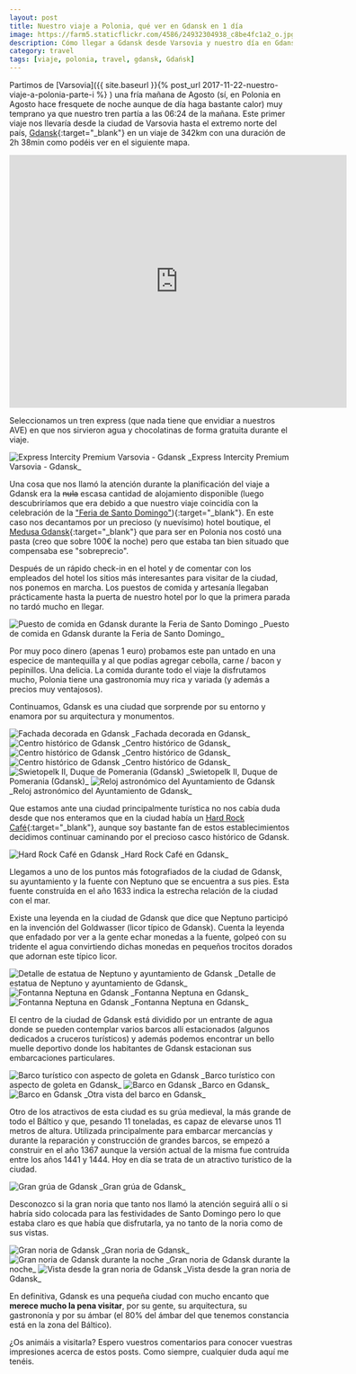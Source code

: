 ```yaml
---
layout: post
title: Nuestro viaje a Polonia, qué ver en Gdansk en 1 día
image: https://farm5.staticflickr.com/4586/24932304938_c8be4fc1a2_o.jpg
description: Cómo llegar a Gdansk desde Varsovia y nuestro día en Gdansk, qué ver, qué comer etc
category: travel
tags: [viaje, polonia, travel, gdansk, Gdańsk]
---
```


Partimos de [Varsovia]({{ site.baseurl }}{% post_url 2017-11-22-nuestro-viaje-a-polonia-parte-i %}
) una fría mañana de Agosto (sí, en Polonia en Agosto hace fresquete de noche aunque de día haga bastante calor) muy temprano ya que nuestro tren partía a las 06:24 de la mañana. Este primer viaje nos llevaría desde la ciudad de Varsovia hasta el extremo norte del país, [Gdansk](https://es.wikipedia.org/wiki/Gdansk){:target="_blank"} en un viaje de 342km con una duración de 2h 38min como podéis ver en el siguiente mapa.

<iframe src="https://www.google.com/maps/embed?pb=!1m28!1m12!1m3!1d1221184.3781729224!2d18.7550686302143!3d53.287282615790836!2m3!1f0!2f0!3f0!3m2!1i1024!2i768!4f13.1!4m13!3e3!4m5!1s0x471ecc669a869f01%3A0x72f0be2a88ead3fc!2sVarsovia%2C+Polonia!3m2!1d52.2296756!2d21.012228699999998!4m5!1s0x46fd731c14d4fa6f%3A0x9bb9fbf163b7be8d!2sGda%C5%84sk%2C+Polonia!3m2!1d54.3520252!2d18.6466384!5e0!3m2!1ses!2ses!4v1512302663938" width="600" height="450" frameborder="0" style="border:0" allowfullscreen></iframe>

Seleccionamos un tren express (que nada tiene que envidiar a nuestros AVE) en que nos sirvieron agua y chocolatinas de forma gratuita durante el viaje.

<img src="https://c1.staticflickr.com/5/4544/38804152061_ee426f2f78_b.jpg" alt="Express Intercity Premium Varsovia - Gdansk" class="img-fluid">
_Express Intercity Premium Varsovia - Gdansk_

Una cosa que nos llamó la atención durante la planificación del viaje a Gdansk era la ~~nula~~ escasa cantidad de alojamiento disponible (luego descubriríamos que era debido a que nuestro viaje coincidía con la celebración de la ["Feria de Santo Domingo"](http://es.polandforall.com/gdansk-calendario-cultural.html)){:target="_blank"}. En este caso nos decantamos por un precioso (y nuevísimo) hotel boutique, el [Medusa Gdansk](https://www.tripadvisor.es/Hotel_Review-g274725-d10288978-Reviews-Medusa_Boutique_Hotel-Gdansk_Pomerania_Province_Northern_Poland.html){:target="_blank"} que para ser en Polonia nos costó una pasta (creo que sobre 100€ la noche) pero que estaba tan bien situado que compensaba ese "sobreprecio". 

Después de un rápido check-in en el hotel y de comentar con los empleados del hotel los sitios más interesantes para visitar de la ciudad, nos ponemos en marcha. Los puestos de comida y artesanía llegaban prácticamente hasta la puerta de nuestro hotel por lo que la primera parada no tardó mucho en llegar.

<img src="https://farm5.staticflickr.com/4581/24854286848_eee58720a8_b.jpg" alt="Puesto de comida en Gdansk durante la Feria de Santo Domingo" class="img-fluid">
_Puesto de comida en Gdansk durante la Feria de Santo Domingo_

Por muy poco dinero (apenas 1 euro) probamos este pan untado en una especice de mantequilla y al que podías agregar cebolla, carne / bacon y pepinillos. Una delicia. La comida durante todo el viaje la disfrutamos mucho, Polonia tiene una gastronomía muy rica y variada (y además a precios muy ventajosos).

Continuamos, Gdansk es una ciudad que sorprende por su entorno y enamora por su arquitectura y monumentos.

<img src="https://farm5.staticflickr.com/4531/38010017724_e4f02cd2f0_b.jpg" alt="Fachada decorada en Gdansk" class="img-fluid">
_Fachada decorada en Gdansk_

<img src="https://farm5.staticflickr.com/4566/26951245379_06151c391d_b.jpg" alt="Centro histórico de Gdansk" class="img-fluid">
_Centro histórico de Gdansk_

<img src="https://farm5.staticflickr.com/4577/26951244639_ae4ce78367_b.jpg" alt="Centro histórico de Gdansk" class="img-fluid">
_Centro histórico de Gdansk_

<img src="https://farm5.staticflickr.com/4527/38010015534_f58135ba3c_b.jpg" alt="Centro histórico de Gdansk" class="img-fluid">
_Centro histórico de Gdansk_

<img src="https://farm5.staticflickr.com/4558/38694946912_93af7da7db_b.jpg" alt="Swietopelk II, Duque de Pomerania (Gdansk)" class="img-fluid">
_Swietopelk II, Duque de Pomerania (Gdansk)_

<img src="https://farm5.staticflickr.com/4533/38010015134_7bab4e7b0d_b.jpg" alt="Reloj astronómico del Ayuntamiento de Gdansk" class="img-fluid">
_Reloj astronómico del Ayuntamiento de Gdansk_

Que estamos ante una ciudad principalmente turística no nos cabía duda desde que nos enteramos que en la ciudad había un [Hard Rock Café](http://www.hardrock.com/){:target="_blank"}, aunque soy bastante fan de estos establecimientos decidimos continuar caminando por el precioso casco histórico de Gdansk.

<img src="https://farm5.staticflickr.com/4559/24854286588_9aa11835bd_b.jpg" alt="Hard Rock Café en Gdansk" class="img-fluid">
_Hard Rock Café en Gdansk_

Llegamos a uno de los puntos más fotografiados de la ciudad de Gdansk, su ayuntamiento y la fuente con Neptuno que se encuentra a sus pies. Esta fuente construída en el año 1633 indica la estrecha relación de la ciudad con el mar.

Existe una leyenda en la ciudad de Gdansk que dice que Neptuno participó en la invención del Goldwasser (licor típico de Gdansk). Cuenta la leyenda que enfadado por ver a la gente echar monedas a la fuente, golpeó con su tridente el agua convirtiendo dichas monedas en pequeños trocitos dorados que adornan este típico licor.

<img src="https://farm5.staticflickr.com/4539/38010016284_86d19d4c96_b.jpg" alt="Detalle de estatua de Neptuno y ayuntamiento de Gdansk" class="img-fluid">
_Detalle de estatua de Neptuno y ayuntamiento de Gdansk_

<img src="https://farm5.staticflickr.com/4524/38307883286_51a26178b6_b.jpg" alt="Fontanna Neptuna en Gdansk" class="img-fluid">
_Fontanna Neptuna en Gdansk_

<img src="https://farm5.staticflickr.com/4529/38010017094_3022a64355_b.jpg" alt="Fontanna Neptuna en Gdansk" class="img-fluid">
_Fontanna Neptuna en Gdansk_

El centro de la ciudad de Gdansk está dividido por un entrante de agua donde se pueden contemplar varios barcos allí estacionados (algunos dedicados a cruceros turísticos) y además podemos encontrar un bello muelle deportivo donde los habitantes de Gdansk estacionan sus embarcaciones particulares.

<img src="https://farm5.staticflickr.com/4581/26951244339_e81c6f4ac5_b.jpg" alt="Barco turístico con aspecto de goleta en Gdansk" class="img-fluid">
_Barco turístico con aspecto de goleta en Gdansk_

<img src="https://farm5.staticflickr.com/4586/38010016564_e3894acdc4_b.jpg" alt="Barco en Gdansk" class="img-fluid">
_Barco en Gdansk_

<img src="https://farm5.staticflickr.com/4565/38010016334_ff94cc1d77_b.jpg" alt="Barco en Gdansk" class="img-fluid">
_Otra vista del barco en Gdansk_

Otro de los atractivos de esta ciudad es su grúa medieval, la más grande de todo el Báltico y que, pesando 11 toneladas, es capaz de elevarse unos 11 metros de altura. Utilizada principalmente para embarcar mercancías y durante la reparación y construcción de grandes barcos, se empezó a construir en el año 1367 aunque la versión actual de la misma fue contruída entre los años 1441 y 1444. Hoy en día se trata de un atractivo turístico de la ciudad.

<img src="https://farm5.staticflickr.com/4541/38010015774_1ce9286492_b.jpg" alt="Gran grúa de Gdansk" class="img-fluid">
_Gran grúa de Gdansk_

Desconozco si la gran noria que tanto nos llamó la atención seguirá allí o si habría sido colocada para las festividades de Santo Domingo pero lo que estaba claro es que había que disfrutarla, ya no tanto de la noria como de sus vistas.

<img src="https://farm5.staticflickr.com/4547/26951244489_85b49a1641_b.jpg" alt="Gran noria de Gdansk" class="img-fluid">
_Gran noria de Gdansk_

<img src="https://farm5.staticflickr.com/4576/38010015984_83bd4e202c_b.jpg" alt="Gran noria de Gdansk durante la noche" class="img-fluid">
_Gran noria de Gdansk durante la noche_

<img src="https://farm5.staticflickr.com/4562/38694946702_fbae5cb4c5_b.jpg" alt="Vista desde la gran noria de Gdansk" class="img-fluid">
_Vista desde la gran noria de Gdansk_

En definitiva, Gdansk es una pequeña ciudad con mucho encanto que __merece mucho la pena visitar__, por su gente, su arquitectura, su gastrononía y por su ámbar (el 80% del ámbar del que tenemos constancia está en la zona del Báltico). 

¿Os animáis a visitarla? Espero vuestros comentarios para conocer vuestras impresiones acerca de estos posts. Como siempre, cualquier duda aquí me tenéis.










